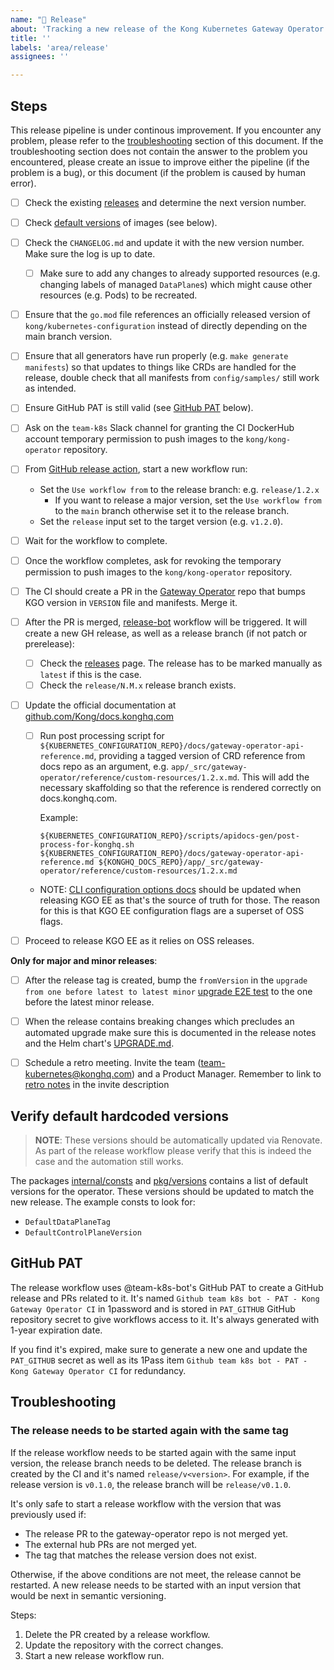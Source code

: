 ```yaml
---
name: "🚀 Release"
about: 'Tracking a new release of the Kong Kubernetes Gateway Operator'
title: ''
labels: 'area/release'
assignees: ''

---
```


## Steps

This release pipeline is under continous improvement. If you encounter any problem, please refer to the [troubleshooting](#troubleshooting) section of this document.
If the troubleshooting section does not contain the answer to the problem you encountered, please create an issue to improve either the pipeline (if the problem is a bug), or this document (if the problem is caused by human error).

- [ ] Check the existing [releases][releases] and determine the next version number.
- [ ] Check [default versions](#verify-default-hardcoded-versions) of images (see below).
- [ ] Check the `CHANGELOG.md` and update it with the new version number. Make sure the log is up to date.
  - [ ] Make sure to add any changes to already supported resources (e.g. changing labels of managed `DataPlane`s) which might cause other resources (e.g. Pods) to be recreated.
- [ ] Ensure that the `go.mod` file references an officially released version of `kong/kubernetes-configuration` instead of directly depending on the main branch version.
- [ ] Ensure that all generators have run properly (e.g. `make generate manifests`) so that updates to things like CRDs are handled for the release, double check that all manifests from `config/samples/` still work as intended.
- [ ] Ensure GitHub PAT is still valid (see [GitHub PAT](#github-pat) below).
- [ ] Ask on the `team-k8s` Slack channel for granting the CI DockerHub account temporary permission to push images to the `kong/kong-operator` repository.
- [ ] From [GitHub release action][release-action], start a new workflow run:
  - Set the `Use workflow from` to the release branch: e.g. `release/1.2.x`
    - If you want to release a major version, set the `Use workflow from` to the `main` branch otherwise set it to the release branch.
  - Set the `release` input set to the target version (e.g. `v1.2.0`).
- [ ] Wait for the workflow to complete.
- [ ] Once the workflow completes, ask for revoking the temporary permission to push images to the `kong/kong-operator` repository.
- [ ] The CI should create a PR in the [Gateway Operator][kgo-prs] repo that bumps KGO version in `VERSION` file and manifests. Merge it.
- [ ] After the PR is merged, [release-bot][release-bot-workflow] workflow will be triggered. It will create a new GH release, as well as a release branch (if not patch or prerelease):
  - [ ] Check the [releases][releases] page. The release has to be marked manually as `latest` if this is the case.
  - [ ] Check the `release/N.M.x` release branch exists.
- [ ] Update the official documentation at [github.com/Kong/docs.konghq.com][docs_repo]
  - [ ] Run post processing script for `${KUBERNETES_CONFIGURATION_REPO}/docs/gateway-operator-api-reference.md`, providing a tagged version of CRD reference from docs repo as an argument, e.g. `app/_src/gateway-operator/reference/custom-resources/1.2.x.md`.
    This will add the necessary skaffolding so that the reference is rendered correctly on docs.konghq.com.

    Example:
    ```
    ${KUBERNETES_CONFIGURATION_REPO}/scripts/apidocs-gen/post-process-for-konghq.sh ${KUBERNETES_CONFIGURATION_REPO}/docs/gateway-operator-api-reference.md ${KONGHQ_DOCS_REPO}/app/_src/gateway-operator/reference/custom-resources/1.2.x.md
    ```

  - NOTE: [CLI configuration options docs][cli_ref_docs] should be updated when releasing KGO EE as that's the source of truth for those.
    The reason for this is that KGO EE configuration flags are a superset of OSS flags.

- [ ] Proceed to release KGO EE as it relies on OSS releases.

**Only for major and minor releases**:

- [ ] After the release tag is created, bump the `fromVersion` in the `upgrade from one before latest to latest minor` [upgrade E2E test][helm_upgrade_test] to the one before the latest minor release.
- [ ] When the release contains breaking changes which precludes an automated upgrade make sure this is documented in the release notes and the Helm chart's [UPGRADE.md][helm-chart-upgrade].
- [ ] Schedule a retro meeting. Invite the team (team-kubernetes@konghq.com) and a Product Manager. Remember to link to [retro notes](https://docs.google.com/document/d/15gDtl425zyttbDwA8qQrh5yBgTD5OpnhjOquqfSJUx4/edit#heading=h.biunbyheelys) in the invite description


[docs_repo]: https://github.com/Kong/docs.konghq.com/
[cli_ref_docs]: https://docs.konghq.com/gateway-operator/latest/reference/cli-arguments/
[helm_upgrade_test]: https://github.com/Kong/gateway-operator/blob/9f33d27ab875b91e50d7e750b45a293c1395da2d/test/e2e/test_upgrade.go
[release-bot-workflow]: ../workflows/release-bot.yaml
[helm-chart-upgrade]: https://github.com/Kong/charts/blob/main/charts/gateway-operator/UPGRADE.md

## Verify default hardcoded versions

> **NOTE**: These versions should be automatically updated via Renovate.
> As part of the release workflow please verify that this is indeed the case and the automation still works.

The packages [internal/consts][consts-pkg] and [pkg/versions][versions-pkg] contains a list of default versions for the operator.
These versions should be updated to match the new release. The example consts to look for:

- `DefaultDataPlaneTag`
- `DefaultControlPlaneVersion`

## GitHub PAT

The release workflow uses @team-k8s-bot's GitHub PAT to create a GitHub release and PRs related to it.
It's named `Github team k8s bot - PAT - Kong Gateway Operator CI` in 1password and is stored in `PAT_GITHUB`
GitHub repository secret to give workflows access to it.
It's always generated with 1-year expiration date.

If you find it's expired, make sure to generate a new one and update the `PAT_GITHUB` secret as well as its 1Pass item
`Github team k8s bot - PAT - Kong Gateway Operator CI` for redundancy.

## Troubleshooting

### The release needs to be started again with the same tag

If the release workflow needs to be started again with the same input version, the release branch needs to be deleted. The release branch is created by the CI and it's named `release/v<version>`. For example, if the release version is `v0.1.0`, the release branch will be `release/v0.1.0`.

It's only safe to start a release workflow with the version that was previously used if:

- The release PR to the gateway-operator repo is not merged yet.
- The external hub PRs are not merged yet.
- The tag that matches the release version does not exist.

Otherwise, if the above conditions are not meet, the release cannot be restarted. A new release needs to be started with an input version that would be next in semantic versioning.

Steps:

1. Delete the PR created by a release workflow.
1. Update the repository with the correct changes.
1. Start a new release workflow run.

[releases]: https://github.com/Kong/gateway-operator/releases
[release-action]: https://github.com/Kong/gateway-operator/actions/workflows/release.yaml
[consts-pkg]: https://github.com/Kong/gateway-operator/blob/main/pkg/consts/consts.go
[versions-pkg]: https://github.com/Kong/gateway-operator/blob/main/internal/versions/
[kgo-prs]: https://github.com/Kong/gateway-operator/pulls
